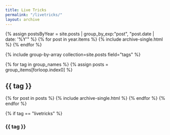 ```yaml
---
title: Live Tricks
permalink: "/livetricks/"
layout: archive
---
```


{% assign postsByYear = site.posts | group_by_exp:"post", "post.date | date: '%Y'"  %}
  {% for post in year.items %}
    {% include archive-single.html %}
  {% endfor %}

  {% include group-by-array collection=site.posts field="tags" %}

  {% for tag in group_names %}
    {% assign posts = group_items[forloop.index0] %}
    <h2 id="{{ tag | slugify }}" class="archive__subtitle">{{ tag }}</h2>
    {% for post in posts %}
      {% include archive-single.html %}
    {% endfor %}
  {% endfor %}

{% if tag == "livetricks" %}
  <h3 id="{{ tag | slugify }}" class="archive__subtitle">{{ tag }}</h3>
